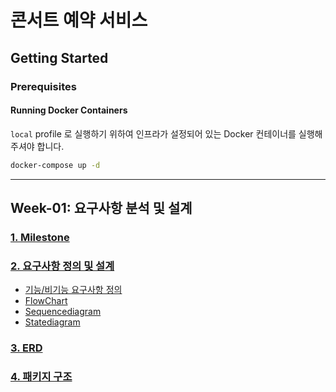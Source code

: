 # 콘서트 예약 서비스

## Getting Started
### Prerequisites
#### Running Docker Containers
`local` profile 로 실행하기 위하여 인프라가 설정되어 있는 Docker 컨테이너를 실행해주셔야 합니다.

```bash
docker-compose up -d
```
---
## Week-01: 요구사항 분석 및 설계
### [1. Milestone](https://github.com/han-chunsik/hhplus-service/wiki/%EC%84%A4%EA%B3%84-%7C-%EB%A7%88%EC%9D%BC%EC%8A%A4%ED%86%A4)
### [2. 요구사항 정의 및 설계](https://github.com/han-chunsik/hhplus-service/wiki/%EC%84%A4%EA%B3%84-%7C-%EC%9A%94%EA%B5%AC%EC%82%AC%ED%95%AD-%EC%A0%95%EC%9D%98-%EB%B0%8F-%EC%84%A4%EA%B3%84)
- [기능/비기능 요구사항 정의](https://github.com/han-chunsik/hhplus-service/wiki/%EC%84%A4%EA%B3%84-%7C-%EC%9A%94%EA%B5%AC%EC%82%AC%ED%95%AD-%EC%A0%95%EC%9D%98-%EB%B0%8F-%EC%84%A4%EA%B3%84#-%EA%B8%B0%EB%8A%A5%EB%B9%84%EA%B8%B0%EB%8A%A5-%EC%9A%94%EA%B5%AC%EC%82%AC%ED%95%AD)
- [FlowChart](https://github.com/han-chunsik/hhplus-service/wiki/%EC%84%A4%EA%B3%84-%7C-%EC%9A%94%EA%B5%AC%EC%82%AC%ED%95%AD-%EC%A0%95%EC%9D%98-%EB%B0%8F-%EC%84%A4%EA%B3%84#-flowchart)
- [Sequencediagram](https://github.com/han-chunsik/hhplus-service/wiki/%EC%84%A4%EA%B3%84-%7C-%EC%9A%94%EA%B5%AC%EC%82%AC%ED%95%AD-%EC%A0%95%EC%9D%98-%EB%B0%8F-%EC%84%A4%EA%B3%84#-sequencediagram)
- [Statediagram](https://github.com/han-chunsik/hhplus-service/wiki/%EC%84%A4%EA%B3%84-%7C-%EC%9A%94%EA%B5%AC%EC%82%AC%ED%95%AD-%EC%A0%95%EC%9D%98-%EB%B0%8F-%EC%84%A4%EA%B3%84#-statediagram)

### [3. ERD](https://github.com/han-chunsik/hhplus-service/wiki/%EC%84%A4%EA%B3%84-%7C-DB-%EC%84%A4%EA%B3%84)

### [4. 패키지 구조](https://github.com/han-chunsik/hhplus-service/wiki/%EC%84%A4%EA%B3%84-%7C-%ED%8C%A8%ED%82%A4%EC%A7%80-%EA%B5%AC%EC%A1%B0)